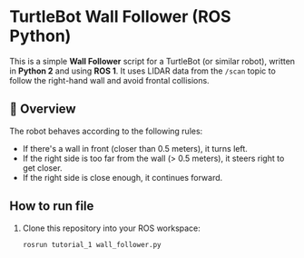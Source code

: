 # TurtleBot Wall Follower (ROS Python)

This is a simple **Wall Follower** script for a TurtleBot (or similar robot), written in **Python 2** and using **ROS 1**. It uses LIDAR data from the `/scan` topic to follow the right-hand wall and avoid frontal collisions.

## 🧠 Overview

The robot behaves according to the following rules:
- If there's a wall in front (closer than 0.5 meters), it turns left.
- If the right side is too far from the wall (> 0.5 meters), it steers right to get closer.
- If the right side is close enough, it continues forward.

## How to run file

1. Clone this repository into your ROS workspace:
   ```bash
   rosrun tutorial_1 wall_follower.py
